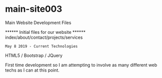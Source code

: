 # main-site003
Main Website Development Files

****** Initial files for our website ******
index/about/contact/projects/services
```````````````````````````````````````````
May 8 2019 - Current Technologies
```````````````````````````````````````````
HTML5 / Bootstrap / JQuery 

First time development so I am attempting to involve as many different web techs as
I can at this point. 
